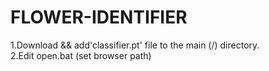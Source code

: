 # FLOWER-IDENTIFIER
1.Download && add'classifier.pt' file to the main (/) directory.\
2.Edit open.bat (set browser path)
